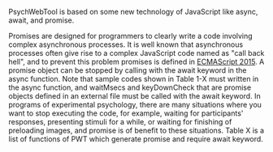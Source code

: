 PsychWebTool is based on some new technology of JavaScript like async, await, and promise.

Promises are designed for programmers to clearly write a code involving complex asynchronous processes. It is well known that asynchronous processes often give rise to a complex JavaScript code named as "call back hell", and to prevent this problem promises is defined in [ECMAScript 2015](https://www.ecma-international.org/ecma-262/6.0/). A promise object can be stopped by calling with the await keyword in the async function. Note that sample codes shown in Table 1-X must written in the async function, and waitMsecs and keyDownCheck that are promise objects defined in an external file must be called with the await keyword. In programs of experimental psychology, there are many situations where you want to stop executing the code, for example, waiting for participants' responses, presenting stimuli for a while, or waiting for finishing of preloading images, and promise is of benefit to these situations. Table X is a list of functions of PWT which generate promise and require await keyword.